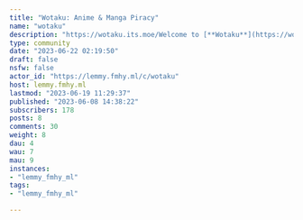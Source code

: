 ```yaml
---
title: "Wotaku: Anime & Manga Piracy" 
name: "wotaku"
description: "https://wotaku.its.moe/Welcome to [**Wotaku**](https://wotaku.its.moe/)! A community for everything weeb related. Post or comment **any question** about anime and manga. You can post your **recommendations** too!⭐ the wiki on [Github](https://github.com/anotherduckling/Wotaku)![](https://lemmy.fmhy.ml/pictrs/image/78ffef2d-0a78-427f-9c5d-49454cdea6b4.png)"
type: community
date: "2023-06-22 02:19:50"
draft: false
nsfw: false
actor_id: "https://lemmy.fmhy.ml/c/wotaku"
host: lemmy.fmhy.ml
lastmod: "2023-06-19 11:29:37"
published: "2023-06-08 14:38:22"
subscribers: 178
posts: 8
comments: 30
weight: 8
dau: 4
wau: 7
mau: 9
instances:
- "lemmy_fmhy_ml"
tags: 
- "lemmy_fmhy_ml"

---
```

